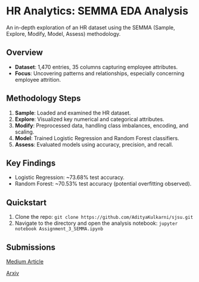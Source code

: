 # HR Analytics: SEMMA EDA Analysis

An in-depth exploration of an HR dataset using the SEMMA (Sample, Explore, Modify, Model, Assess) methodology.

## Overview
- **Dataset**: 1,470 entries, 35 columns capturing employee attributes.
- **Focus**: Uncovering patterns and relationships, especially concerning employee attrition.

## Methodology Steps
1. **Sample**: Loaded and examined the HR dataset.
2. **Explore**: Visualized key numerical and categorical attributes.
3. **Modify**: Preprocessed data, handling class imbalances, encoding, and scaling.
4. **Model**: Trained Logistic Regression and Random Forest classifiers.
5. **Assess**: Evaluated models using accuracy, precision, and recall.

## Key Findings
- Logistic Regression: ~73.68% test accuracy.
- Random Forest: ~70.53% test accuracy (potential overfitting observed).

## Quickstart

1. Clone the repo: `git clone https://github.com/AdityaKulkarni/sjsu.git`
2. Navigate to the directory and open the analysis notebook: `jupyter notebook Assignment_3_SEMMA.ipynb`

## Submissions
[Medium Article](https://medium.com/@kulkarniaditya1997/hr-analytics-a-comprehensive-data-science-approach-428b7b6e0f45)

[Arxiv](https://arxiv.org/submit/5124131/view)
